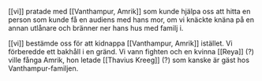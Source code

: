 [[vi]] pratade med [[Vanthampur, Amrik]] som kunde hjälpa oss att hitta en person som kunde få en audiens med hans mor, om vi knäckte knäna på en annan utlånare och bränner ner hans hus med familj i. 

[[vi]] bestämde oss för att kidnappa [[Vanthampur, Amrik]] istället. Vi förberedde ett bakhåll i en gränd. Vi vann fighten och en kvinna [[Reya]] (?) ville fånga Amrik, hon letade [[Thavius Kreeg]] (?) som kanske är gäst hos Vanthampur-familjen. 